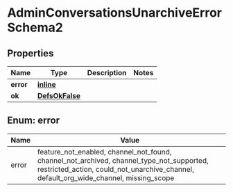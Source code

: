 
# AdminConversationsUnarchiveErrorSchema2

## Properties
Name | Type | Description | Notes
------------ | ------------- | ------------- | -------------
**error** | [**inline**](#Error) |  | 
**ok** | [**DefsOkFalse**](DefsOkFalse.md) |  | 


<a name="Error"></a>
## Enum: error
Name | Value
---- | -----
error | feature_not_enabled, channel_not_found, channel_not_archived, channel_type_not_supported, restricted_action, could_not_unarchive_channel, default_org_wide_channel, missing_scope



